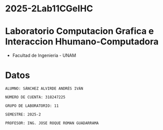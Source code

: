 # 2025-2Lab11CGeIHC
# Laboratorio Computacion Grafica e Interaccion Hhumano-Computadora
- Facultad de Ingenieria - UNAM
# Datos
```
ALUMNO: SÁNCHEZ ALVIRDE ANDRÉS IVÁN
```
```
NÚMERO DE CUENTA: 318247225
```
```
GRUPO DE LABORATORIO: 11
```
```
SEMESTRE: 2025-2
```
```
PROFESOR: ING. JOSE ROQUE ROMAN GUADARRAMA
```
